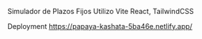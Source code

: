Simulador de Plazos Fijos
Utilizo Vite React, TailwindCSS

Deployment
https://papaya-kashata-5ba46e.netlify.app/